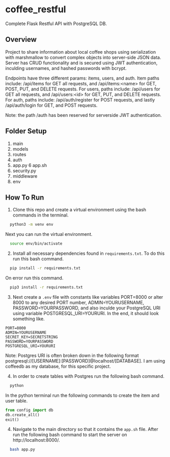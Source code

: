 # coffee_restful
Complete Flask Restful API with PostgreSQL DB.

## Overview
Project to share information about local coffee shops using serialization with marshmallow to convert complex objects into server-side JSON data. Server has CRUD functionality and is secured using JWT authentication, inculding usernames, and hashed passwords with bcrypt.

Endpoints have three different params: items, users, and auth. Item paths include: /api/items for GET all requests, and /api/items:\<name\> for GET, POST, PUT, and DELETE requests. For users, paths include: /api/users for GET all requests, and /api/users:\<id\> for GET, PUT, and DELETE requests. For auth, paths include: /api/auth/register for POST requests, and lastly /api/auth/login for GET, and POST requests.

Note: the path /auth has been reserved for serverside JWT authentication. 
  
## Folder Setup
1. main
2. models
3. routes
4. auth
5. app.py
6  app.sh
7. security.py
8. middleware
9. env

## How To Run
1. Clone this repo and create a virtual environment using the bash commands in the terminal.

```bash
  python3 -m venv env
```

Next you can run the virtual environment.

```bash
  source env/bin/activate
```

2. Install all necessary dependencies found in <code>requirements.txt</code>. To do this run this bash command.

```bash
  pip install -r requirements.txt
```

On error run this command.

```bash
  pip3 install -r requirements.txt
```

3. Next create a <code>.env</code> file with constants like variables PORT=8000 or alter 8000 to any desired PORT number, ADMIN=YOURUSERNAME, PASSWORD=YOURPASSWORD, and also inculde your PostgreSQL URI using variable POSTGRESQL_URI=YOURURI. In the end, it should look something like.

```env
PORT=8000
ADMIN=YOURUSERNAME
SECRET_KEY=SECRETSTRING
PASSWORD=YOURPASSWORD
POSTGRESQL_URI=YOURURI
```

Note: Postgres URI is often broken down in the following format postgresql://[USERNAME]:[PASSWORD]@localhost/[DATABASE]. I am using coffeedb as my database, for this specific project.

4. In order to create tables with Postgres run the following bash command.

```bash
  python
```

In the python terminal run the following commands to create the item and user table.

```python
from config import db
db.create_all()
exit()
```

4. Navigate to the main directory so that it contains the <code>app.sh</code> file. After run the following bash command to start the server on http://localhost:8000/. 

```bash
  bash app.py
```
